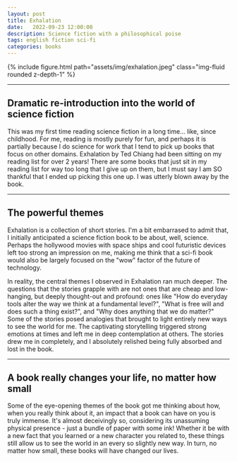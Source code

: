 ```yaml
---
layout: post
title: Exhalation
date:   2022-09-23 12:00:00
description: Science fiction with a philosophical poise 
tags: english fiction sci-fi
categories: books
---
```


<div class="row mt-3">
    <div class="col-sm mt-3 mt-md-0">
        {% include figure.html path="assets/img/exhalation.jpeg" class="img-fluid rounded z-depth-1" %}
    </div>
</div>

<hr>

## Dramatic re-introduction into the world of science fiction

This was my first time reading science fiction in a long time... like, since childhood. For me, reading is mostly purely for fun, and perhaps it is partially because I do science for work that I tend to pick up books that focus on other domains. Exhalation by Ted Chiang had been sitting on my reading list for over 2 years! There are some books that just sit in my reading list for way too long that I give up on them, but I must say I am SO thankful that I ended up picking this one up. I was utterly blown away by the book. 

<hr>

## The powerful themes 

Exhalation is a collection of short stories. I'm a bit embarrased to admit that, I initially anticipated a science fiction book to be about, well, science. Perhaps the hollywood movies with space ships and cool futuristic devices left too strong an impression on me, making me think that a sci-fi book would also be largely focused on the "wow" factor of the future of technology. 

In reality, the central themes I observed in Exhalation ran much deeper. The questions that the stories grapple with are not ones that are cheap and low-hanging, but deeply thought-out and profound: ones like "How do everyday tools alter the way we think at a fundamental level?", "What is free will and does such a thing exist?", and "Why does anything that we do matter?" Some of the stories posed analogies that brought to light entirely new ways to see the world for me. The captivating storytelling triggered strong emotions at times and left me in deep contemplation at others. The stories drew me in completely, and I absolutely relished being fully absorbed and lost in the book. 

<hr>

## A book really changes your life, no matter how small 

Some of the eye-opening themes of the book got me thinking about how, when you really think about it, an impact that a book can have on you is truly immense. It's almost deceivingly so, considering its unassuming physical presence - just a bundle of paper with some ink! Whether it be with a new fact that you learned or a new character you related to, these things still allow us to see the world in an every so slightly new way. In turn, no matter how small, these books will have changed our lives. 
